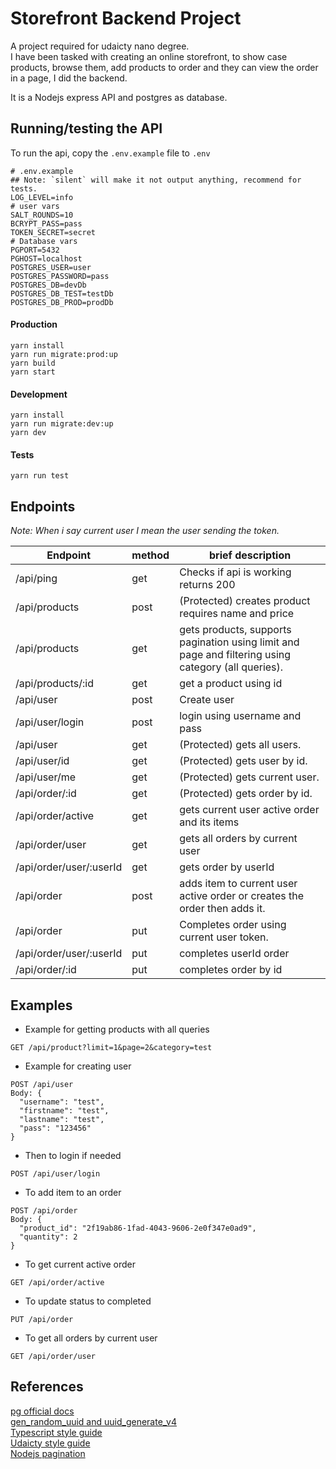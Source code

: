 # Storefront Backend Project

A project required for udaicty nano degree.  
I have been tasked with creating an online storefront, to show case products, browse them, add products to order and they can view the order
in a page, I did the backend.

It is a Nodejs express API and postgres as database.

## Running/testing the API

To run the api, copy the `.env.example` file to `.env`

```.env
# .env.example
## Note: `silent` will make it not output anything, recommend for tests.
LOG_LEVEL=info
# user vars
SALT_ROUNDS=10
BCRYPT_PASS=pass
TOKEN_SECRET=secret
# Database vars
PGPORT=5432
PGHOST=localhost
POSTGRES_USER=user
POSTGRES_PASSWORD=pass
POSTGRES_DB=devDb
POSTGRES_DB_TEST=testDb
POSTGRES_DB_PROD=prodDb
```

#### Production

```
yarn install
yarn run migrate:prod:up
yarn build
yarn start
```

#### Development

```
yarn install
yarn run migrate:dev:up
yarn dev
```

#### Tests

```
yarn run test
```

## Endpoints

_Note: When i say current user I mean the user sending the token._

| Endpoint                | method | brief description                                                                                   |
| ----------------------- | ------ | --------------------------------------------------------------------------------------------------- |
| /api/ping               | get    | Checks if api is working returns 200                                                                |
| /api/products           | post   | (Protected) creates product requires name and price                                                 |
| /api/products           | get    | gets products, supports pagination using limit and page and filtering using category (all queries). |
| /api/products/:id       | get    | get a product using id                                                                              |
| /api/user               | post   | Create user                                                                                         |
| /api/user/login         | post   | login using username and pass                                                                       |
| /api/user               | get    | (Protected) gets all users.                                                                         |
| /api/user/id            | get    | (Protected) gets user by id.                                                                        |
| /api/user/me            | get    | (Protected) gets current user.                                                                      |
| /api/order/:id          | get    | (Protected) gets order by id.                                                                       |
| /api/order/active       | get    | gets current user active order and its items                                                        |
| /api/order/user         | get    | gets all orders by current user                                                                     |
| /api/order/user/:userId | get    | gets order by userId                                                                                |
| /api/order              | post   | adds item to current user active order or creates the order then adds it.                           |
| /api/order              | put    | Completes order using current user token.                                                           |
| /api/order/user/:userId | put    | completes userId order                                                                              |
| /api/order/:id          | put    | completes order by id                                                                               |

## Examples

- Example for getting products with all queries

```get /api/product
GET /api/product?limit=1&page=2&category=test
```

- Example for creating user

```
POST /api/user
Body: {
  "username": "test",
  "firstname": "test",
  "lastname": "test",
  "pass": "123456"
}
```

- Then to login if needed

```
POST /api/user/login
```

- To add item to an order

```
POST /api/order
Body: {
  "product_id": "2f19ab86-1fad-4043-9606-2e0f347e0ad9",
  "quantity": 2
}
```

- To get current active order

```
GET /api/order/active
```

- To update status to completed

```
PUT /api/order
```

- To get all orders by current user

```
GET /api/order/user
```

## References

[pg official docs](https://node-postgres.com/features/connecting)  
[gen_random_uuid and uuid_generate_v4](https://dba.stackexchange.com/questions/205902/postgresql-two-different-ways-to-generate-a-uuid-gen-random-uuid-vs-uuid-genera)  
[Typescript style guide](https://github.com/Microsoft/TypeScript/wiki/Coding-guidelines#null-and-undefined)  
[Udaicty style guide](https://udacity.github.io/frontend-nanodegree-styleguide/javascript.html)   
[Nodejs pagination](https://www.bezkoder.com/node-js-pagination-postgresql/)
